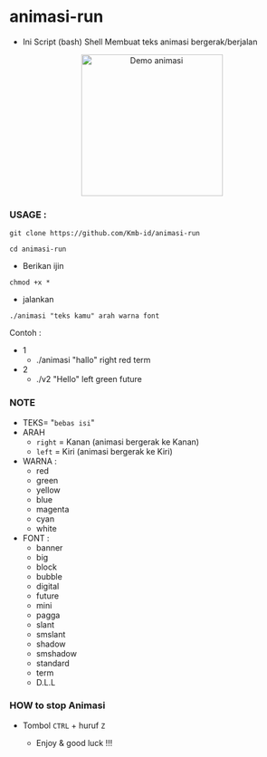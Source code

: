 # animasi-run
- Ini Script (bash) Shell
Membuat teks animasi bergerak/berjalan
<p align="center">
  <img src="https://github.com/Kmb-id/animasi-run/blob/main/animasiku.gif" alt="Demo animasi" width="250" />
</p>

### USAGE :
```
git clone https://github.com/Kmb-id/animasi-run
```
```
cd animasi-run
```
- Berikan ijin
```
chmod +x *
```
- jalankan
```
./animasi "teks kamu" arah warna font
```
Contoh :
- 1
  - ./animasi "hallo" right red term
- 2
  - ./v2 "Hello" left green future

### NOTE
- TEKS= "```bebas isi```"
- ARAH
  - ```right``` = Kanan (animasi bergerak ke Kanan)
  - ```left``` = Kiri (animasi bergerak ke Kiri)
- WARNA :
  - red
  - green
  - yellow
  - blue
  - magenta
  - cyan
  - white
- FONT :
    - banner
    - big
    - block
    - bubble
    - digital
    - future
    - mini
    - pagga
    - slant
    - smslant
    - shadow
    - smshadow
    - standard
    - term
    - D.L.L
### HOW to stop Animasi
- Tombol ```CTRL``` + huruf ```Z```

  - Enjoy & good luck !!! 

